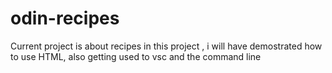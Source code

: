 # odin-recipes
Current project is about recipes
in this project , i will have demostrated how to use HTML, also getting used to vsc and the command line
